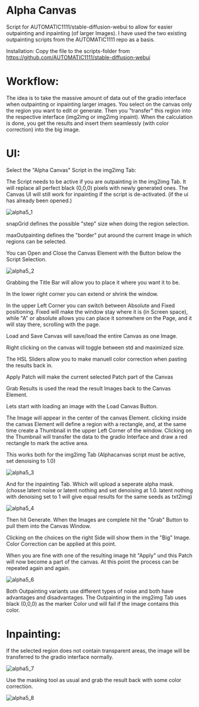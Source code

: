 Alpha Canvas
===============================
Script for AUTOMATIC1111/stable-diffusion-webui to allow for easier outpainting and inpainting (of larger Images).
I have used the two existing outpainting scripts from the AUTOMATIC1111 repo as a basis.

Installation:
Copy the file to the scripts-folder from https://github.com/AUTOMATIC1111/stable-diffusion-webui

Workflow:  
=========
The idea is to take the massive amount of data out of the gradio interface when outpainting or inpainting larger images. You select on the canvas only the region you want to edit or generate. Then you "transfer" this region into the respective interface (img2img or img2img inpaint). 
When the calculation is done, you get the results and insert them seamlessly (with color correction) into the big image.


UI: 
===
Select the "Alpha Canvas" Script in the img2img Tab:

The Script needs to be active if you are outpainting in the img2img Tab. It will replace all perfect black (0,0,0) pixels with newly generated ones.
The Canvas UI will still work for inpainting if the script is de-activated. (if the ui has already been opened.)

![alpha5_1](https://user-images.githubusercontent.com/86352149/202400485-a7490aa2-c24f-40ae-a45d-256a31cdd39f.jpg)

snapGrid defines the possible "step" size when doing the region selection. 

maxOutpainting defines the "border" put around the current Image in which regions can be selected.

You can Open and Close the Canvas Element with the Button below the Script Selection.

![alpha5_2](https://user-images.githubusercontent.com/86352149/202401073-e517b951-97f0-4e75-80f4-288f3e025afb.jpg)

Grabbing the Title Bar will allow you to place it where you want it to be.

In the lower right corner you can extend or shrink the window.

In the upper Left Corner you can switch between Absolute and Fixed positioning. Fixed will make the window stay where it is (in Screen space), while "A" or absolute allows you can place it somewhere on the Page, and it will stay there, scrolling with the page. 

Load and Save Canvas will save/load the entire Canvas as one Image.

Right clicking on the canvas will toggle between std and maximized size.

The HSL Sliders allow you to make manuell color correction when pasting the results back in.

Apply Patch will make the current selected Patch part of the Canvas

Grab Results is used the read the result Images back to the Canvas Element.


Lets start with loading an image with the Load Canvas Button.

The Image will appear in the center of the canvas Element. clicking inside the canvas Element will define a region with a rectangle, and, at the same time create a Thumbnail in the upper Left Corner of the window. Clicking on the Thumbnail will transfer the data to the gradio Interface and draw a red rectangle to mark the active area.

This works both for the img2img Tab (Alphacanvas script must be active, set denoising to 1.0)

![alpha5_3](https://user-images.githubusercontent.com/86352149/202404340-eb470a98-2c18-40cf-a95b-129a24daaf17.jpg)

And for the inpainting Tab. Which will upload a seperate alpha mask. (chosse latent noise or latent nothing and set denoising at 1.0. latent nothing with denoising set to 1 will give equal results for the same seeds as txt2img)

![alpha5_4](https://user-images.githubusercontent.com/86352149/202404665-c79a657b-474e-4f0f-8151-979c43d98552.jpg)

Then hit Generate. When the Images are complete hit the "Grab" Button to pull them into the Canvas Window.

Clicking on the choices on the right Side will show them in the "Big" Image. Color Correction can be applied at this point.

When you are fine with one of the resulting image hit "Apply" und this Patch will now become a part of the canvas. 
At this point the process can be repeated again and again.

![alpha5_6](https://user-images.githubusercontent.com/86352149/202404987-05c8ae08-3218-44a2-98b1-b2629460ad0a.jpg)

Both Outpainting variants use different types of noise and both have advantages and disadvantages.
The Outpainting in the img2img Tab uses black (0,0,0) as the marker Color und will fail if the image contains this color.

Inpainting:
======
If the selected region does not contain transparent areas, the image will be transferred to the gradio interface normally. 

![alpha5_7](https://user-images.githubusercontent.com/86352149/202405080-10bdc270-6684-4cb6-b76d-2be92947dce3.jpg)

Use the masking tool as usual and grab the result back with some color correction.

![alpha5_8](https://user-images.githubusercontent.com/86352149/202405301-97fe33cb-512b-4cd7-a853-ac35124c497a.jpg)




